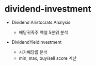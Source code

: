 # dividend-investment

- Dividend Aristocrats Analysis
  - 배당귀족주 엑셀 5분위 분석
  
- DividendYieldInvestment
  - 시가배당률 분석
  - min, max, buy/sell score 계산

